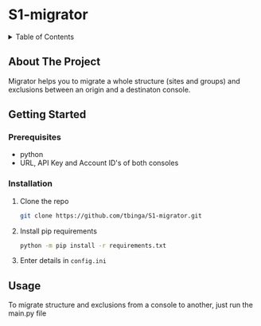 # S1-migrator

<!-- TABLE OF CONTENTS -->
<details>
  <summary>Table of Contents</summary>
  <ol>
    <li>
      <a href="#about-the-project">About The Project</a>
    </li>
    <li>
      <a href="#getting-started">Getting Started</a>
      <ul>
        <li><a href="#prerequisites">Prerequisites</a></li>
        <li><a href="#installation">Installation</a></li>
      </ul>
    </li>
    <li><a href="#usage">Usage</a></li>
  </ol>
</details>



<!-- ABOUT THE PROJECT -->
## About The Project


Migrator helps you to migrate a whole structure (sites and groups) and exclusions between an origin and a destinaton console.


<!-- GETTING STARTED -->
## Getting Started

### Prerequisites
* python 
* URL, API Key and Account ID's of both consoles

### Installation

1. Clone the repo
   ```sh
   git clone https://github.com/tbinga/S1-migrator.git
   ```
3. Install pip requirements
   ```sh
   python -m pip install -r requirements.txt
   ```
4. Enter details in `config.ini`




<!-- USAGE EXAMPLES -->
## Usage
To migrate structure and exclusions from a console to another, just run the main.py file

